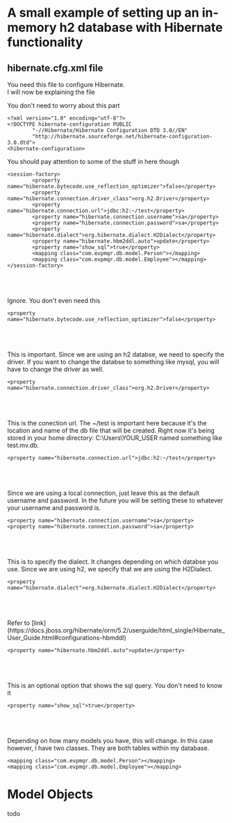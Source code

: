 # A small example of setting up an in-memory h2 database with Hibernate functionality
## hibernate.cfg.xml file
You need this file to configure Hibernate.  
I will now be explaining the file    


You don't need to worry about this part
```
<?xml version="1.0" encoding="utf-8"?>
<!DOCTYPE hibernate-configuration PUBLIC
        "-//Hibernate/Hibernate Configuration DTD 3.0//EN"
        "http://hibernate.sourceforge.net/hibernate-configuration-3.0.dtd">
<hibernate-configuration>
```

You should pay attention to some of the stuff in here though
```
<session-factory>
        <property name="hibernate.bytecode.use_reflection_optimizer">false</property>
        <property name="hibernate.connection.driver_class">org.h2.Driver</property>
        <property name="hibernate.connection.url">jdbc:h2:~/test</property>
        <property name="hibernate.connection.username">sa</property>
        <property name="hibernate.connection.password">sa</property>
        <property name="hibernate.dialect">org.hibernate.dialect.H2Dialect</property>
        <property name="hibernate.hbm2ddl.auto">update</property>
        <property name="show_sql">true</property>
        <mapping class="com.evpmqr.db.model.Person"></mapping>
        <mapping class="com.evpmqr.db.model.Employee"></mapping>
</session-factory>
```
<br />
<br />
<br />
Ignore. You don't even need this

```
<property name="hibernate.bytecode.use_reflection_optimizer">false</property>
```
<br />
<br />
<br />
This is important. Since we are using an h2 databse, we need to specify the driver. If you want to change the 
databse to something like mysql, you will have to change the driver as well.

```
<property name="hibernate.connection.driver_class">org.h2.Driver</property>
```

<br />
<br />
<br />
This is the conection url. The ~/test is important here because it's the location and name of the db file
that will  be created. Right now it's being stored in your home directory: C:\Users\YOUR_USER named something like 
test.mv.db.

```
<property name="hibernate.connection.url">jdbc:h2:~/test</property>
```

<br />
<br />
<br />
Since we are using a local connection, just leave this as the default username and password. 
In the future you will be setting these to whatever your username and password is.

```
<property name="hibernate.connection.username">sa</property>
<property name="hibernate.connection.password">sa</property>
```

<br />
<br />
<br />
This is to specify the dialect. It changes depending on which databse you use. Since we are using h2, we specify that
we are using the H2Dialect.

```
<property name="hibernate.dialect">org.hibernate.dialect.H2Dialect</property>
```

<br />
<br />
<br />
Refer to [link](https://docs.jboss.org/hibernate/orm/5.2/userguide/html_single/Hibernate_User_Guide.html#configurations-hbmddl)

```
<property name="hibernate.hbm2ddl.auto">update</property>
```

<br />
<br />
<br />
This is an optional option that shows the sql query. You don't need to know it

```
<property name="show_sql">true</property>
```

<br />
<br />
<br />
Depending on how many models you have, this will change. In this case however, I have two classes.
They are both tables within my database.

```
<mapping class="com.evpmqr.db.model.Person"></mapping>
<mapping class="com.evpmqr.db.model.Employee"></mapping>
```

# Model Objects
todo